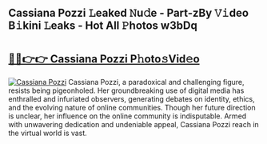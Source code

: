 ## Cassiana Pozzi 𝙻eaked 𝙽u𝚍e - Part-zBy 𝚅𝚒deo B𝚒kini 𝙻eaks - Hot All 𝙿hotos w3bDq

# <h2><a href="http://ld3el6.urlbe.top/?page=Cassiana+Pozzi">🔗🔗👉👉 Cassiana Pozzi P𝚑oto𝚜Vid𝚎o</a></h2>

[![Cassiana Pozzi](https://i.imgur.com/eBuTRDB.gif)](http://ld3el6.urlbe.top/?page=Cassiana+Pozzi)
Cassiana Pozzi, a paradoxical and challenging figure, resists being pigeonholed. Her groundbreaking use of digital media has enthralled and infuriated observers, generating debates on identity, ethics, and the evolving nature of online communities. Though her future direction is unclear, her influence on the online community is indisputable. Armed with unwavering dedication and undeniable appeal, Cassiana Pozzi reach in the virtual world is vast.
